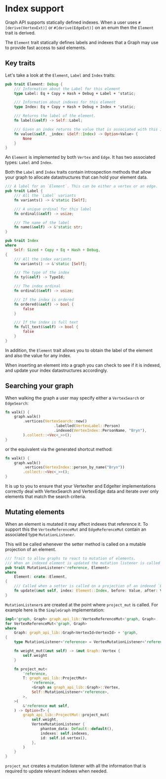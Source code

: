 # Index support

Graph API supports statically defined indexes.
When a user uses `#[derive(VertexExt)]` or `#[derive(EdgeExt)]` on an enum then the `Element` trait is derived.

The `Element` trait statically defines labels and indexes that a Graph may use to provide
fast access to said elements.

## Key traits

Let's take a look at the `Element`, `Label` and `Index` traits:

```rust
pub trait Element: Debug {
    /// Information about the Label for this element
    type Label: Eq + Copy + Hash + Debug + Label + 'static;

    /// Information about indexes for this element
    type Index: Eq + Copy + Hash + Debug + Index + 'static;

    /// Returns the label of the element.
    fn label(&self) -> Self::Label;

    /// Given an index returns the value that is associated with this index.
    fn value(&self, _index: &Self::Index) -> Option<Value> {
        None
    }
}
```

An `Element` is implemented by both `Vertex` and `Edge`. It has two associated types: `Label` and `Index`.

Both the `Label` and `Index` traits contain introspection methods that allow your graph to allocate
datastructures that can hold your element data.

```rust
/// A label for an `Element`. This can be either a vertex or an edge.
pub trait Label {
    /// All the `Label` variants
    fn variants() -> &'static [Self];

    /// A unique ordinal for this label
    fn ordinal(&self) -> usize;

    /// The name of the label
    fn name(&self) -> &'static str;
}
```

```rust
pub trait Index
where
    Self: Sized + Copy + Eq + Hash + Debug,
{
    /// All the index variants
    fn variants() -> &'static [Self];

    /// The type of the index
    fn ty(&self) -> TypeId;

    /// The index ordinal
    fn ordinal(&self) -> usize;

    /// If the index is ordered
    fn ordered(&self) -> bool {
        false
    }

    /// If the index is full text
    fn full_text(&self) -> bool {
        false
    }
}
```

In addition, the `Element` trait allows you to obtain the label of the element and also the value for any index.

When inserting an element into a graph you can check to see if it is indexed, and update your index datastructures
accordingly.

## Searching your graph

When walking the graph a user may specify either a `VertexSearch` or `EdgeSearch`:

```rust
fn walk() {
    graph.walk()
        .vertices(VertexSearch::new()
                      .labelled(VertexLabel::Person)
                      .indexed(VertexIndex::PersonName, "Bryn"),
        ).collect::<Vec<_>>();
}
```

or the equivalent via the generated shortcut method:

```rust
fn walk() {
    graph.walk()
        .vertices(VertexIndex::person_by_name("Bryn"))
        .collect::<Vec<_>>();
}
```

It is up to you to ensure that your VertexIter and EdgeIter implementations correctly deal with
VertexSearch and VertexEdge data and iterate over only elements that match the search criteria.

## Mutating elements

When an element is mutated it may affect indexes that reference it. To support this the `VertexReferenceMut` and
`EdgeReferenceMut`
contain an associated type `MutationListener`.

This will be called whenever the setter method is called on a mutable projection of an element.

```rust
/// Trait to allow graphs to react to mutation of elements.
/// When an indexed element is updated the mutation listener is called with the index and the before and after values.
pub trait MutationListener<'reference, Element>
where
    Element: crate::Element,
{
    /// Called when a setter is called on a projection of an indexed `Element`.
    fn update(&mut self, index: Element::Index, before: Value, after: Value);
}
```

`MutationListener`s are created at the point where `project_mut` is called. For example here is the `SimpleGraph`
implementation:

```rust
impl<'graph, Graph> graph_api_lib::VertexReferenceMut<'graph, Graph>
for VertexReferenceMut<'graph, Graph>
where
    Graph: graph_api_lib::Graph<VertexId=VertexId> + 'graph,
{
    type MutationListener<'reference> = VertexMutationListener<'reference, Graph::Vertex>;

    fn weight_mut(&mut self) -> &mut Graph::Vertex {
        self.weight
    }

    fn project_mut<
        'reference,
        T: graph_api_lib::ProjectMut<
            'reference,
            <Graph as graph_api_lib::Graph>::Vertex,
            Self::MutationListener<'reference>,
        >,
    >(
        &'reference mut self,
    ) -> Option<T> {
        graph_api_lib::ProjectMut::project_mut(
            self.weight,
            VertexMutationListener {
                phantom_data: Default::default(),
                indexes: self.indexes,
                id: self.id.vertex(),
            },
        )
    }
}
```

`project_mut` creates a mutation listener with all the information that is required to update relevant indexes when
needed.

